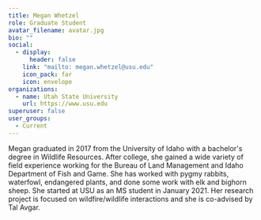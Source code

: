 ```yaml
---
title: Megan Whetzel
role: Graduate Student
avatar_filename: avatar.jpg
bio: ""
social:
  - display:
      header: false
    link: "mailto: megan.whetzel@usu.edu"
    icon_pack: far
    icon: envelope
organizations:
  - name: Utah State University
    url: https://www.usu.edu
superuser: false
user_groups:
  - Current
---
```

<!--StartFragment-->

Megan graduated in 2017 from the University of Idaho with a bachelor's degree in Wildlife Resources. After college, she gained a wide variety of field experience working for the Bureau of Land Management and Idaho Department of Fish and Game. She has worked with pygmy rabbits, waterfowl, endangered plants, and done some work with elk and bighorn sheep. She started at USU as an MS student in January 2021. Her research project is focused on wildfire/wildlife interactions and she is co-advised by Tal Avgar.

<!--EndFragment-->
